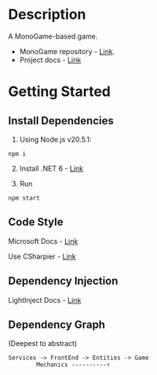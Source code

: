 ﻿# Description

A MonoGame-based game.

- MonoGame repository - [Link](https://github.com/MonoGame/MonoGame).
- Project docs - [Link](https://monogame.youtrack.cloud/articles/MG)

# Getting Started

## Install Dependencies

1. Using Node.js v20.5.1:

```shell
npm i
```

2. Install .NET 6 - [Link](https://dotnet.microsoft.com/en-us/download/dotnet/6.0)

3. Run

```shell
npm start
```

## Code Style

Microsoft Docs - [Link](https://learn.microsoft.com/en-us/dotnet/fundamentals/code-analysis/code-style-rule-options)

Use CSharpier - [Link](https://csharpier.com/docs/Editors)


## Dependency Injection

LightInject Docs - [Link](https://github.com/seesharper/LightInject)

## Dependency Graph

(Deepest to abstract)

```
Services -> FrontEnd -> Entities -> Game
        Mechanics ----------↑
```